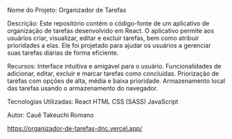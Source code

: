 Nome do Projeto: Organizador de Tarefas

Descrição:
Este repositório contém o código-fonte de um aplicativo de organização de tarefas desenvolvido em React. O aplicativo permite aos usuários criar, visualizar, editar e excluir tarefas, bem como atribuir prioridades a elas. Ele foi projetado para ajudar os usuários a gerenciar suas tarefas diárias de forma eficiente.

Recursos:
Interface intuitiva e amigável para o usuário.
Funcionalidades de adicionar, editar, excluir e marcar tarefas como concluídas.
Priorização de tarefas com opções de alta, média e baixa prioridade.
Armazenamento local das tarefas usando o armazenamento do navegador.

Tecnologias Utilizadas:
React
HTML
CSS (SASS)
JavaScript

Autor:
Cauê Takeuchi Romano

https://organizador-de-tarefas-dnc.vercel.app/
